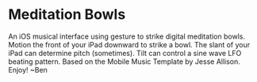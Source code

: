 Meditation Bowls
=====================

An iOS musical interface using gesture to strike digital meditation bowls. 
Motion the front of your iPad downward to strike a bowl. The slant of your iPad can determine pitch (sometimes).
Tilt can control a sine wave LFO beating pattern.
Based on the Mobile Music Template by Jesse Allison.
Enjoy!
~Ben